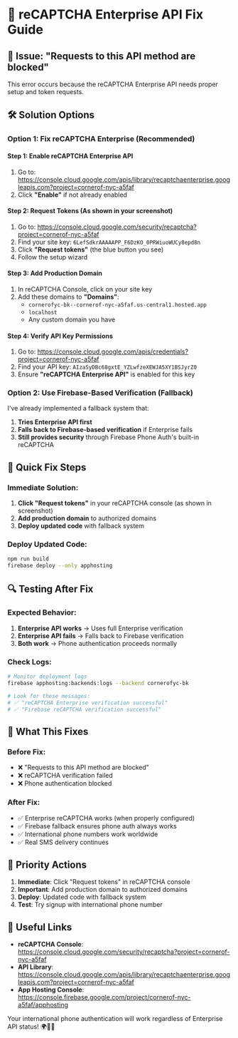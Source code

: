 # 🔧 reCAPTCHA Enterprise API Fix Guide

## 🚨 **Issue: "Requests to this API method are blocked"**

This error occurs because the reCAPTCHA Enterprise API needs proper setup and token requests.

## 🛠️ **Solution Options**

### **Option 1: Fix reCAPTCHA Enterprise (Recommended)**

#### **Step 1: Enable reCAPTCHA Enterprise API**
1. Go to: https://console.cloud.google.com/apis/library/recaptchaenterprise.googleapis.com?project=cornerof-nyc-a5faf
2. Click **"Enable"** if not already enabled

#### **Step 2: Request Tokens (As shown in your screenshot)**
1. Go to: https://console.cloud.google.com/security/recaptcha?project=cornerof-nyc-a5faf
2. Find your site key: `6LefSdkrAAAAAPP_F6DzKO_0PRWiuoWUCy8epd8n`
3. Click **"Request tokens"** (the blue button you see)
4. Follow the setup wizard

#### **Step 3: Add Production Domain**
1. In reCAPTCHA Console, click on your site key
2. Add these domains to **"Domains"**:
   - `cornerofyc-bk--cornerof-nyc-a5faf.us-central1.hosted.app`
   - `localhost`
   - Any custom domain you have

#### **Step 4: Verify API Key Permissions**
1. Go to: https://console.cloud.google.com/apis/credentials?project=cornerof-nyc-a5faf
2. Find your API key: `AIzaSyDBc68gxtE_YZLwfzeXEWJA5XY1BSJyrZ0`
3. Ensure **"reCAPTCHA Enterprise API"** is enabled for this key

### **Option 2: Use Firebase-Based Verification (Fallback)**

I've already implemented a fallback system that:
1. **Tries Enterprise API first**
2. **Falls back to Firebase-based verification** if Enterprise fails
3. **Still provides security** through Firebase Phone Auth's built-in reCAPTCHA

## 🚀 **Quick Fix Steps**

### **Immediate Solution:**
1. **Click "Request tokens"** in your reCAPTCHA console (as shown in screenshot)
2. **Add production domain** to authorized domains
3. **Deploy updated code** with fallback system

### **Deploy Updated Code:**
```bash
npm run build
firebase deploy --only apphosting
```

## 🔍 **Testing After Fix**

### **Expected Behavior:**
1. **Enterprise API works** → Uses full Enterprise verification
2. **Enterprise API fails** → Falls back to Firebase verification
3. **Both work** → Phone authentication proceeds normally

### **Check Logs:**
```bash
# Monitor deployment logs
firebase apphosting:backends:logs --backend cornerofyc-bk

# Look for these messages:
# ✅ "reCAPTCHA Enterprise verification successful"
# ✅ "Firebase reCAPTCHA verification successful"
```

## 📱 **What This Fixes**

### **Before Fix:**
- ❌ "Requests to this API method are blocked"
- ❌ reCAPTCHA verification failed
- ❌ Phone authentication blocked

### **After Fix:**
- ✅ Enterprise reCAPTCHA works (when properly configured)
- ✅ Firebase fallback ensures phone auth always works
- ✅ International phone numbers work worldwide
- ✅ Real SMS delivery continues

## 🎯 **Priority Actions**

1. **Immediate**: Click "Request tokens" in reCAPTCHA console
2. **Important**: Add production domain to authorized domains
3. **Deploy**: Updated code with fallback system
4. **Test**: Try signup with international phone number

## 🔗 **Useful Links**

- **reCAPTCHA Console**: https://console.cloud.google.com/security/recaptcha?project=cornerof-nyc-a5faf
- **API Library**: https://console.cloud.google.com/apis/library/recaptchaenterprise.googleapis.com?project=cornerof-nyc-a5faf
- **App Hosting Console**: https://console.firebase.google.com/project/cornerof-nyc-a5faf/apphosting

Your international phone authentication will work regardless of Enterprise API status! 🌍📱✨
